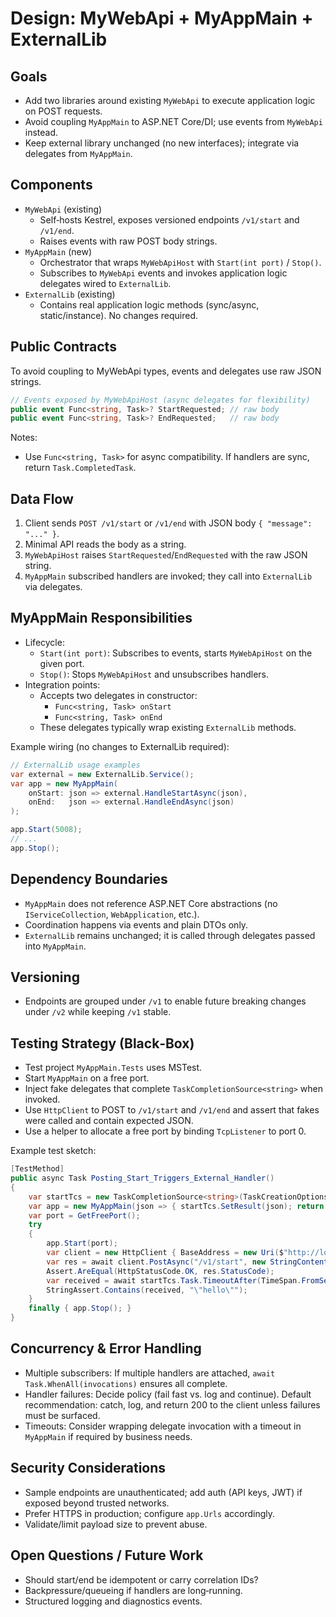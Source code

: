 # Design: MyWebApi + MyAppMain + ExternalLib

## Goals
- Add two libraries around existing `MyWebApi` to execute application logic on POST requests.
- Avoid coupling `MyAppMain` to ASP.NET Core/DI; use events from `MyWebApi` instead.
- Keep external library unchanged (no new interfaces); integrate via delegates from `MyAppMain`.

## Components
- `MyWebApi` (existing)
  - Self‑hosts Kestrel, exposes versioned endpoints `/v1/start` and `/v1/end`.
  - Raises events with raw POST body strings.
- `MyAppMain` (new)
  - Orchestrator that wraps `MyWebApiHost` with `Start(int port)` / `Stop()`.
  - Subscribes to `MyWebApi` events and invokes application logic delegates wired to `ExternalLib`.
- `ExternalLib` (existing)
  - Contains real application logic methods (sync/async, static/instance). No changes required.

## Public Contracts
To avoid coupling to MyWebApi types, events and delegates use raw JSON strings.

```csharp
// Events exposed by MyWebApiHost (async delegates for flexibility)
public event Func<string, Task>? StartRequested; // raw body
public event Func<string, Task>? EndRequested;   // raw body
```

Notes:
- Use `Func<string, Task>` for async compatibility. If handlers are sync, return `Task.CompletedTask`.

## Data Flow
1. Client sends `POST /v1/start` or `/v1/end` with JSON body `{ "message": "..." }`.
2. Minimal API reads the body as a string.
3. `MyWebApiHost` raises `StartRequested`/`EndRequested` with the raw JSON string.
4. `MyAppMain` subscribed handlers are invoked; they call into `ExternalLib` via delegates.

## MyAppMain Responsibilities
- Lifecycle:
  - `Start(int port)`: Subscribes to events, starts `MyWebApiHost` on the given port.
  - `Stop()`: Stops `MyWebApiHost` and unsubscribes handlers.
- Integration points:
  - Accepts two delegates in constructor:
    - `Func<string, Task> onStart`
    - `Func<string, Task> onEnd`
  - These delegates typically wrap existing `ExternalLib` methods.

Example wiring (no changes to ExternalLib required):

```csharp
// ExternalLib usage examples
var external = new ExternalLib.Service();
var app = new MyAppMain(
    onStart: json => external.HandleStartAsync(json),
    onEnd:   json => external.HandleEndAsync(json)
);

app.Start(5008);
// ...
app.Stop();
```

## Dependency Boundaries
- `MyAppMain` does not reference ASP.NET Core abstractions (no `IServiceCollection`, `WebApplication`, etc.).
- Coordination happens via events and plain DTOs only.
- `ExternalLib` remains unchanged; it is called through delegates passed into `MyAppMain`.

## Versioning
- Endpoints are grouped under `/v1` to enable future breaking changes under `/v2` while keeping `/v1` stable.

## Testing Strategy (Black‑Box)
- Test project `MyAppMain.Tests` uses MSTest.
- Start `MyAppMain` on a free port.
- Inject fake delegates that complete `TaskCompletionSource<string>` when invoked.
- Use `HttpClient` to POST to `/v1/start` and `/v1/end` and assert that fakes were called and contain expected JSON.
- Use a helper to allocate a free port by binding `TcpListener` to port 0.

Example test sketch:

```csharp
[TestMethod]
public async Task Posting_Start_Triggers_External_Handler()
{
    var startTcs = new TaskCompletionSource<string>(TaskCreationOptions.RunContinuationsAsynchronously);
    var app = new MyAppMain(json => { startTcs.SetResult(json); return Task.CompletedTask; }, _ => Task.CompletedTask);
    var port = GetFreePort();
    try
    {
        app.Start(port);
        var client = new HttpClient { BaseAddress = new Uri($"http://localhost:{port}") };
        var res = await client.PostAsync("/v1/start", new StringContent("{\"message\":\"hello\"}", Encoding.UTF8, "application/json"));
        Assert.AreEqual(HttpStatusCode.OK, res.StatusCode);
        var received = await startTcs.Task.TimeoutAfter(TimeSpan.FromSeconds(3));
        StringAssert.Contains(received, "\"hello\"");
    }
    finally { app.Stop(); }
}
```

## Concurrency & Error Handling
- Multiple subscribers: If multiple handlers are attached, `await Task.WhenAll(invocations)` ensures all complete.
- Handler failures: Decide policy (fail fast vs. log and continue). Default recommendation: catch, log, and return 200 to the client unless failures must be surfaced.
- Timeouts: Consider wrapping delegate invocation with a timeout in `MyAppMain` if required by business needs.

## Security Considerations
- Sample endpoints are unauthenticated; add auth (API keys, JWT) if exposed beyond trusted networks.
- Prefer HTTPS in production; configure `app.Urls` accordingly.
- Validate/limit payload size to prevent abuse.

## Open Questions / Future Work
- Should start/end be idempotent or carry correlation IDs?
- Backpressure/queueing if handlers are long‑running.
- Structured logging and diagnostics events.
